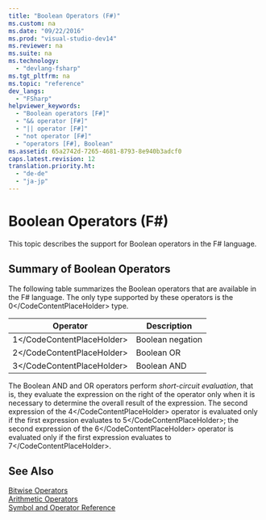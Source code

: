 ```yaml
---
title: "Boolean Operators (F#)"
ms.custom: na
ms.date: "09/22/2016"
ms.prod: "visual-studio-dev14"
ms.reviewer: na
ms.suite: na
ms.technology: 
  - "devlang-fsharp"
ms.tgt_pltfrm: na
ms.topic: "reference"
dev_langs: 
  - "FSharp"
helpviewer_keywords: 
  - "Boolean operators [F#]"
  - "&& operator [F#]"
  - "|| operator [F#]"
  - "not operator [F#]"
  - "operators [F#], Boolean"
ms.assetid: 65a2742d-7265-4681-8793-8e940b3adcf0
caps.latest.revision: 12
translation.priority.ht: 
  - "de-de"
  - "ja-jp"
---
```

# Boolean Operators (F#)
This topic describes the support for Boolean operators in the F# language.  
  
## Summary of Boolean Operators  
 The following table summarizes the Boolean operators that are available in the F# language. The only type supported by these operators is the <CodeContentPlaceHolder>0\</CodeContentPlaceHolder> type.  
  
|Operator|Description|  
|--------------|-----------------|  
|<CodeContentPlaceHolder>1\</CodeContentPlaceHolder>|Boolean negation|  
|<CodeContentPlaceHolder>2\</CodeContentPlaceHolder>|Boolean OR|  
|<CodeContentPlaceHolder>3\</CodeContentPlaceHolder>|Boolean AND|  
  
 The Boolean AND and OR operators perform *short-circuit evaluation*, that is, they evaluate the expression on the right of the operator only when it is necessary to determine the overall result of the expression. The second expression of the <CodeContentPlaceHolder>4\</CodeContentPlaceHolder> operator is evaluated only if the first expression evaluates to <CodeContentPlaceHolder>5\</CodeContentPlaceHolder>; the second expression of the <CodeContentPlaceHolder>6\</CodeContentPlaceHolder> operator is evaluated only if the first expression evaluates to <CodeContentPlaceHolder>7\</CodeContentPlaceHolder>.  
  
## See Also  
 [Bitwise Operators](../vs140/bitwise-operators--fsharp-.md)   
 [Arithmetic Operators](../vs140/arithmetic-operators--fsharp-.md)   
 [Symbol and Operator Reference](../vs140/symbol-and-operator-reference--fsharp-.md)